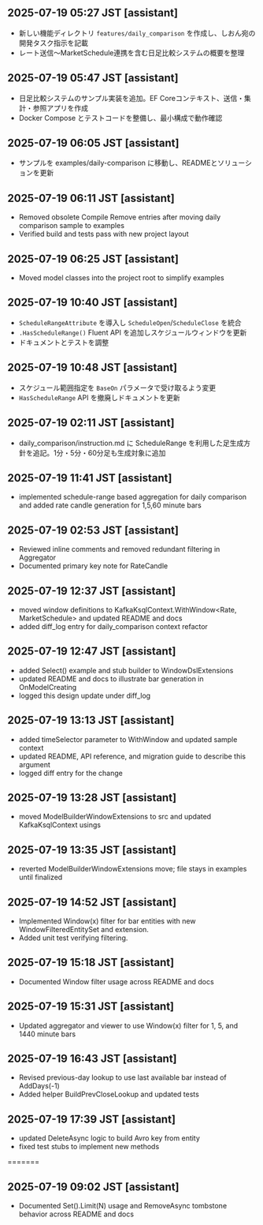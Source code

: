 ## 2025-07-19 05:27 JST [assistant]
- 新しい機能ディレクトリ `features/daily_comparison` を作成し、しおん宛の開発タスク指示を記載
- レート送信〜MarketSchedule連携を含む日足比較システムの概要を整理
## 2025-07-19 05:47 JST [assistant]
- 日足比較システムのサンプル実装を追加。EF Coreコンテキスト、送信・集計・参照アプリを作成
- Docker Compose とテストコードを整備し、最小構成で動作確認
## 2025-07-19 06:05 JST [assistant]
- サンプルを examples/daily-comparison に移動し、READMEとソリューションを更新
## 2025-07-19 06:11 JST [assistant]
- Removed obsolete Compile Remove entries after moving daily comparison sample to examples
- Verified build and tests pass with new project layout
## 2025-07-19 06:25 JST [assistant]
- Moved model classes into the project root to simplify examples

## 2025-07-19 10:40 JST [assistant]
- `ScheduleRangeAttribute` を導入し `ScheduleOpen`/`ScheduleClose` を統合
- `.HasScheduleRange()` Fluent API を追加しスケジュールウィンドウを更新
- ドキュメントとテストを調整

## 2025-07-19 10:48 JST [assistant]
- スケジュール範囲指定を `BaseOn` パラメータで受け取るよう変更
- `HasScheduleRange` API を撤廃しドキュメントを更新


## 2025-07-19 02:11 JST [assistant]
- daily_comparison/instruction.md に ScheduleRange を利用した足生成方針を追記。1分・5分・60分足も生成対象に追加
## 2025-07-19 11:41 JST [assistant]
- implemented schedule-range based aggregation for daily comparison and added rate candle generation for 1,5,60 minute bars

## 2025-07-19 02:53 JST [assistant]
- Reviewed inline comments and removed redundant filtering in Aggregator
- Documented primary key note for RateCandle

## 2025-07-19 12:37 JST [assistant]
- moved window definitions to KafkaKsqlContext.WithWindow<Rate, MarketSchedule> and updated README and docs
- added diff_log entry for daily_comparison context refactor

## 2025-07-19 12:47 JST [assistant]
- added Select<RateCandle>() example and stub builder to WindowDslExtensions
- updated README and docs to illustrate bar generation in OnModelCreating
- logged this design update under diff_log
## 2025-07-19 13:13 JST [assistant]
- added timeSelector parameter to WithWindow and updated sample context
- updated README, API reference, and migration guide to describe this argument
- logged diff entry for the change
## 2025-07-19 13:28 JST [assistant]
- moved ModelBuilderWindowExtensions to src and updated KafkaKsqlContext usings
## 2025-07-19 13:35 JST [assistant]
- reverted ModelBuilderWindowExtensions move; file stays in examples until finalized

## 2025-07-19 14:52 JST [assistant]
- Implemented Window(x) filter for bar entities with new WindowFilteredEntitySet and extension.
- Added unit test verifying filtering.


## 2025-07-19 15:18 JST [assistant]
- Documented Window filter usage across README and docs
## 2025-07-19 15:31 JST [assistant]
- Updated aggregator and viewer to use Window(x) filter for 1, 5, and 1440 minute bars
## 2025-07-19 16:43 JST [assistant]
- Revised previous-day lookup to use last available bar instead of AddDays(-1)
- Added helper BuildPrevCloseLookup and updated tests

## 2025-07-19 17:39 JST [assistant]
- updated DeleteAsync logic to build Avro key from entity
- fixed test stubs to implement new methods

=======
## 2025-07-19 09:02 JST [assistant]
- Documented Set<T>().Limit(N) usage and RemoveAsync tombstone behavior across README and docs
